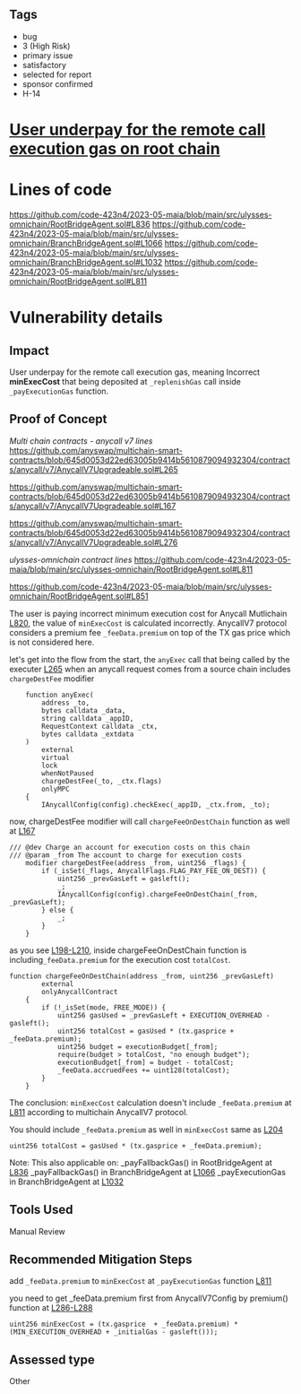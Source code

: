 ## Tags

- bug
- 3 (High Risk)
- primary issue
- satisfactory
- selected for report
- sponsor confirmed
- H-14

# [User underpay for the remote call execution gas on root chain](https://github.com/code-423n4/2023-05-maia-findings/issues/612) 

# Lines of code

https://github.com/code-423n4/2023-05-maia/blob/main/src/ulysses-omnichain/RootBridgeAgent.sol#L836
https://github.com/code-423n4/2023-05-maia/blob/main/src/ulysses-omnichain/BranchBridgeAgent.sol#L1066
https://github.com/code-423n4/2023-05-maia/blob/main/src/ulysses-omnichain/BranchBridgeAgent.sol#L1032
https://github.com/code-423n4/2023-05-maia/blob/main/src/ulysses-omnichain/RootBridgeAgent.sol#L811


# Vulnerability details

## Impact
User underpay for the remote call execution gas, meaning Incorrect **minExecCost** that being deposited at `_replenishGas` call inside `_payExecutionGas` function.

## Proof of Concept
*Multi chain contracts - anycall v7 lines*
https://github.com/anyswap/multichain-smart-contracts/blob/645d0053d22ed63005b9414b5610879094932304/contracts/anycall/v7/AnycallV7Upgradeable.sol#L265

https://github.com/anyswap/multichain-smart-contracts/blob/645d0053d22ed63005b9414b5610879094932304/contracts/anycall/v7/AnycallV7Upgradeable.sol#L167

https://github.com/anyswap/multichain-smart-contracts/blob/645d0053d22ed63005b9414b5610879094932304/contracts/anycall/v7/AnycallV7Upgradeable.sol#L276

*ulysses-omnichain contract lines*
https://github.com/code-423n4/2023-05-maia/blob/main/src/ulysses-omnichain/RootBridgeAgent.sol#L811

https://github.com/code-423n4/2023-05-maia/blob/main/src/ulysses-omnichain/RootBridgeAgent.sol#L851

The user is paying incorrect minimum execution cost for Anycall Mutlichain [L820](https://github.com/code-423n4/2023-05-maia/blob/main/src/ulysses-omnichain/RootBridgeAgent.sol#L820), the value of `minExecCost` is calculated incorrectly. AnycallV7 protocol considers a premium fee `_feeData.premium` on top of the TX gas price which is not considered here.

let's get into the flow from the start, the `anyExec` call that being called by the executer [L265](https://github.com/anyswap/multichain-smart-contracts/blob/645d0053d22ed63005b9414b5610879094932304/contracts/anycall/v7/AnycallV7Upgradeable.sol#L265) when an anycall request comes from a source chain includes `chargeDestFee` modifier
```Solidity
    function anyExec(
        address _to,
        bytes calldata _data,
        string calldata _appID,
        RequestContext calldata _ctx,
        bytes calldata _extdata
    )
        external
        virtual
        lock
        whenNotPaused
        chargeDestFee(_to, _ctx.flags)
        onlyMPC
    {
        IAnycallConfig(config).checkExec(_appID, _ctx.from, _to);
```

now, chargeDestFee modifier will call `chargeFeeOnDestChain` function as well at  [L167](https://github.com/anyswap/multichain-smart-contracts/blob/645d0053d22ed63005b9414b5610879094932304/contracts/anycall/v7/AnycallV7Upgradeable.sol#L167) 
```Solidity
/// @dev Charge an account for execution costs on this chain
/// @param _from The account to charge for execution costs
    modifier chargeDestFee(address _from, uint256 _flags) {
        if (_isSet(_flags, AnycallFlags.FLAG_PAY_FEE_ON_DEST)) {
            uint256 _prevGasLeft = gasleft();
            _;
            IAnycallConfig(config).chargeFeeOnDestChain(_from, _prevGasLeft);
        } else {
            _;
        }
    }
```

as you see [L198-L210](https://github.com/anyswap/multichain-smart-contracts/blob/645d0053d22ed63005b9414b5610879094932304/contracts/anycall/v7/AnycallV7Config.sol#L198C1-L210), inside chargeFeeOnDestChain function is including`_feeData.premium` for the execution cost `totalCost`.
```Solidity
function chargeFeeOnDestChain(address _from, uint256 _prevGasLeft)
        external
        onlyAnycallContract
    {
        if (!_isSet(mode, FREE_MODE)) {
            uint256 gasUsed = _prevGasLeft + EXECUTION_OVERHEAD - gasleft();
            uint256 totalCost = gasUsed * (tx.gasprice + _feeData.premium);
            uint256 budget = executionBudget[_from];
            require(budget > totalCost, "no enough budget");
            executionBudget[_from] = budget - totalCost;
            _feeData.accruedFees += uint128(totalCost);
        }
    }
```


The conclusion: `minExecCost`  calculation doesn't include `_feeData.premium` at [L811](https://github.com/code-423n4/2023-05-maia/blob/main/src/ulysses-omnichain/RootBridgeAgent.sol#L811) according to multichain AnycallV7 protocol.

You should include `_feeData.premium` as well in `minExecCost`  same as [L204](https://github.com/anyswap/multichain-smart-contracts/blob/645d0053d22ed63005b9414b5610879094932304/contracts/anycall/v7/AnycallV7Config.sol#L204)

```
uint256 totalCost = gasUsed * (tx.gasprice + _feeData.premium);
```


Note: This also applicable on:
_payFallbackGas() in RootBridgeAgent at [L836](https://github.com/code-423n4/2023-05-maia/blob/main/src/ulysses-omnichain/RootBridgeAgent.sol#L836) 
_payFallbackGas() in BranchBridgeAgent at [L1066](https://github.com/code-423n4/2023-05-maia/blob/main/src/ulysses-omnichain/BranchBridgeAgent.sol#L1066)
_payExecutionGas in BranchBridgeAgent at [L1032](https://github.com/code-423n4/2023-05-maia/blob/main/src/ulysses-omnichain/BranchBridgeAgent.sol#L1032)



## Tools Used
Manual Review

## Recommended Mitigation Steps
add `_feeData.premium` to `minExecCost`  at  `_payExecutionGas` function [L811](https://github.com/code-423n4/2023-05-maia/blob/main/src/ulysses-omnichain/RootBridgeAgent.sol#L811)

you need to get _feeData.premium first from AnycallV7Config by premium() function at [L286-L288](https://github.com/anyswap/multichain-smart-contracts/blob/645d0053d22ed63005b9414b5610879094932304/contracts/anycall/v7/AnycallV7Config.sol#L286-L288)
```
uint256 minExecCost = (tx.gasprice  + _feeData.premium) * (MIN_EXECUTION_OVERHEAD + _initialGas - gasleft()));

```



## Assessed type

Other